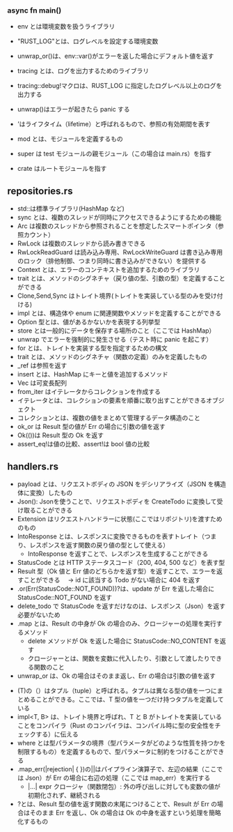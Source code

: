 ### async fn main()

- env とは環境変数を扱うライブラリ
- "RUST_LOG"とは、ログレベルを設定する環境変数
- unwrap_or()は、env::var()がエラーを返した場合にデフォルト値を返す
- tracing とは、ログを出力するためのライブラリ
- tracing::debug!マクロは、RUST_LOG に指定したログレベル以上のログを出力する
- unwrap()はエラーが起きたら panic する

- ’はライフタイム（lifetime）と呼ばれるもので、参照の有効期間を表す
- mod とは、モジュールを定義するもの
- super は test モジュールの親モジュール（この場合は main.rs）を指す
- crate はルートモジュールを指す

## repositories.rs

- std::は標準ライブラリ(HashMap など)
- sync とは、複数のスレッドが同時にアクセスできるようにするための機能
- Arc は複数のスレッドから参照されることを想定したスマートポインタ（参照カウント）
- RwLock は複数のスレッドから読み書きできる
- RwLockReadGuard は読み込み専用、RwLockWriteGuard は書き込み専用のロック（排他制御、つまり同時に書き込みができない）を提供する
- Context とは、エラーのコンテキストを追加するためのライブラリ
- trait とは、メソッドのシグネチャ（戻り値の型、引数の型）を定義することができる
- Clone,Send,Sync はトレイト境界(トレイトを実装している型のみを受け付ける)
- impl とは、構造体や enum に関連関数やメソッドを定義することができる
- Option 型とは、値があるかないかを表現する列挙型
- store とは一般的にデータを保存する場所のこと（ここでは HashMap）
- unwrap でエラーを強制的に発生させる（テスト時に panic を起こす）
- for とは、トレイトを実装する型を指定するための構文
- trait とは、メソッドのシグネチャ（関数の定義）のみを定義したもの
- \_ref は参照を返す
- insert とは、HashMap にキーと値を追加するメソッド
- Vec は可変長配列
- from_iter はイテレータからコレクションを作成する
- イテレータとは、コレクションの要素を順番に取り出すことができるオブジェクト
- コレクションとは、複数の値をまとめて管理するデータ構造のこと
- ok_or は Result 型の値が Err の場合に引数の値を返す
- Ok(())は Result 型の Ok を返す
- assert_eq!は値の比較、assert!は bool 値の比較

## handlers.rs

- payload とは、リクエストボディの JSON をデシリアライズ（JSON を構造体に変換）したもの
- Json(): Json<CreateTodo>を使うことで、リクエストボディを CreateTodo に変換して受け取ることができる
- Extension はリクエストハンドラーに状態(ここではリポジトリ)を渡すためのもの
- IntoResponse とは、レスポンスに変換できるものを表すトレイト（つまり、レスポンスを返す関数の戻り値の型として使える）
  - IntoResponse を返すことで、レスポンスを生成することができる
- StatusCode とは HTTP ステータスコード（200, 404, 500 など）を表す型
- Result 型（Ok 値と Err 値のどちらかを返す型）を返すことで、エラーを返すことができる　 → id に該当する Todo がない場合に 404 を返す
- .or(Err(StatusCode::NOT_FOUND))?は、update が Err を返した場合に StatusCode::NOT_FOUND を返す
- delete_todo で StatusCode を返すだけなのは、レスポンス（Json）を返す必要がないため
- .map とは、Result の中身が Ok の場合のみ、クロージャーの処理を実行するメソッド
  - delete メソッドが Ok を返した場合に StatusCode::NO_CONTENT を返す
  - クロージャーとは、関数を変数に代入したり、引数として渡したりできる関数のこと
- unwrap_or は、Ok の場合はそのまま返し、Err の場合は引数の値を返す

* (T)の（）はタプル（tuple）と呼ばれる。タプルは異なる型の値を一つにまとめることができる。ここでは、T 型の値を一つだけ持つタプルを定義している
* impl<T, B> は、トレイト境界と呼ばれ、T と B がトレイトを実装していることをコンパイラ（Rust のコンパイラは、コンパイル時に型の安全性をチェックする）に伝える
* where とは型パラメータの境界（型パラメータがどのような性質を持つかを制限するもの）を定義するもので、型パラメータに制約をつけることができる
* .map_err(|rejection| { })の||はパイプライン演算子で、左辺の結果（ここでは Json）が Err の場合に右辺の処理（ここでは map_err）を実行する
  - |…| expr クロージャ（関数閉包）: 外の呼び出しに対しても変数の値が初期化されず、継続される
* ?とは、Result 型の値を返す関数の末尾につけることで、Result が Err の場合はそのまま Err を返し、Ok の場合は Ok の中身を返すという処理を簡略化するもの
